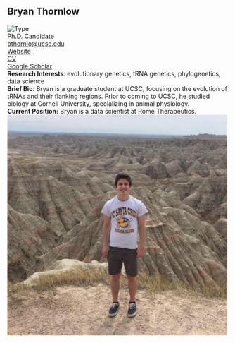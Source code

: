 ## Bryan Thornlow  
![Type](https://img.shields.io/badge/FileType-.newick-purple)  
Ph.D. Candidate    
bthornlo@ucsc.edu  
[Website](https://users.soe.ucsc.edu/~bpt26/)  
[CV](https://users.soe.ucsc.edu/~bpt26/thornlow_CV.pdf)  
[Google Scholar](https://scholar.google.com/citations?user=-mjgRsgAAAAJ&hl=en&oi=ao)  
**Research Interests**: evolutionary genetics, tRNA genetics, phylogenetics, data science  
**Brief Bio**: Bryan is a graduate student at UCSC, focusing on the evolution of tRNAs and their flanking regions. Prior to coming to UCSC, he studied biology at Cornell University, specializing in animal physiology.  
**Current Position:** Bryan is a data scientist at Rome Therapeutics.
<img src='bryan.jpg' alt='bryan' width='500'/>
